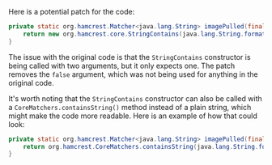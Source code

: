 Here is a potential patch for the code:

```java
private static org.hamcrest.Matcher<java.lang.String> imagePulled(final java.lang.String image) {
    return new org.hamcrest.core.StringContains(java.lang.String.format("Status: Downloaded newer image for %s", image));
}
```

The issue with the original code is that the `StringContains` constructor is being called with two arguments, but it only expects one. The patch removes the `false` argument, which was not being used for anything in the original code.

It's worth noting that the `StringContains` constructor can also be called with a `CoreMatchers.containsString()` method instead of a plain string, which might make the code more readable. Here is an example of how that could look:

```java
private static org.hamcrest.Matcher<java.lang.String> imagePulled(final java.lang.String image) {
    return org.hamcrest.CoreMatchers.containsString(java.lang.String.format("Status: Downloaded newer image for %s", image));
}
```